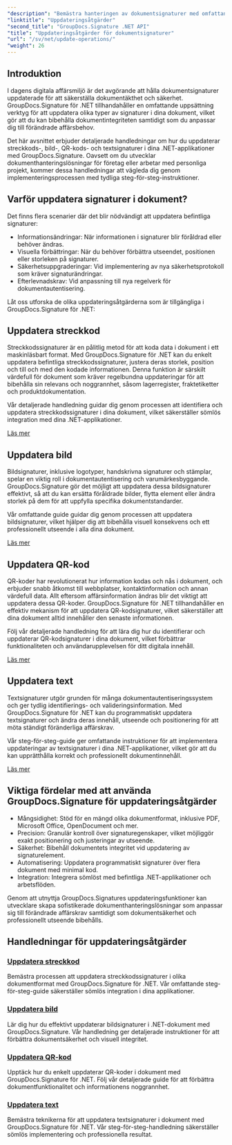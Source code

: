 ```yaml
---
"description": "Bemästra hanteringen av dokumentsignaturer med omfattande handledningar för att uppdatera streckkods-, bild-, QR-kods- och textsignaturer med GroupDocs.Signature för .NET. Förbättra säkerheten och dokumentintegriteten med lätthet."
"linktitle": "Uppdateringsåtgärder"
"second_title": "GroupDocs.Signature .NET API"
"title": "Uppdateringsåtgärder för dokumentsignaturer"
"url": "/sv/net/update-operations/"
"weight": 26
---
```


## Introduktion

I dagens digitala affärsmiljö är det avgörande att hålla dokumentsignaturer uppdaterade för att säkerställa dokumentäkthet och säkerhet. GroupDocs.Signature för .NET tillhandahåller en omfattande uppsättning verktyg för att uppdatera olika typer av signaturer i dina dokument, vilket gör att du kan bibehålla dokumentintegriteten samtidigt som du anpassar dig till förändrade affärsbehov.

Det här avsnittet erbjuder detaljerade handledningar om hur du uppdaterar streckkods-, bild-, QR-kods- och textsignaturer i dina .NET-applikationer med GroupDocs.Signature. Oavsett om du utvecklar dokumenthanteringslösningar för företag eller arbetar med personliga projekt, kommer dessa handledningar att vägleda dig genom implementeringsprocessen med tydliga steg-för-steg-instruktioner.

## Varför uppdatera signaturer i dokument?

Det finns flera scenarier där det blir nödvändigt att uppdatera befintliga signaturer:

- Informationsändringar: När informationen i signaturer blir föråldrad eller behöver ändras.
- Visuella förbättringar: När du behöver förbättra utseendet, positionen eller storleken på signaturer.
- Säkerhetsuppgraderingar: Vid implementering av nya säkerhetsprotokoll som kräver signaturändringar.
- Efterlevnadskrav: Vid anpassning till nya regelverk för dokumentautentisering.

Låt oss utforska de olika uppdateringsåtgärderna som är tillgängliga i GroupDocs.Signature för .NET:

## Uppdatera streckkod
Streckkodssignaturer är en pålitlig metod för att koda data i dokument i ett maskinläsbart format. Med GroupDocs.Signature för .NET kan du enkelt uppdatera befintliga streckkodssignaturer, justera deras storlek, position och till och med den kodade informationen. Denna funktion är särskilt värdefull för dokument som kräver regelbundna uppdateringar för att bibehålla sin relevans och noggrannhet, såsom lagerregister, fraktetiketter och produktdokumentation.

Vår detaljerade handledning guidar dig genom processen att identifiera och uppdatera streckkodssignaturer i dina dokument, vilket säkerställer sömlös integration med dina .NET-applikationer.

[Läs mer](./update-barcode/)

## Uppdatera bild
Bildsignaturer, inklusive logotyper, handskrivna signaturer och stämplar, spelar en viktig roll i dokumentautentisering och varumärkesbyggande. GroupDocs.Signature gör det möjligt att uppdatera dessa bildsignaturer effektivt, så att du kan ersätta föråldrade bilder, flytta element eller ändra storlek på dem för att uppfylla specifika dokumentstandarder.

Vår omfattande guide guidar dig genom processen att uppdatera bildsignaturer, vilket hjälper dig att bibehålla visuell konsekvens och ett professionellt utseende i alla dina dokument.

[Läs mer](./update-image/)

## Uppdatera QR-kod
QR-koder har revolutionerat hur information kodas och nås i dokument, och erbjuder snabb åtkomst till webbplatser, kontaktinformation och annan värdefull data. Allt eftersom affärsinformation ändras blir det viktigt att uppdatera dessa QR-koder. GroupDocs.Signature för .NET tillhandahåller en effektiv mekanism för att uppdatera QR-kodsignaturer, vilket säkerställer att dina dokument alltid innehåller den senaste informationen.

Följ vår detaljerade handledning för att lära dig hur du identifierar och uppdaterar QR-kodsignaturer i dina dokument, vilket förbättrar funktionaliteten och användarupplevelsen för ditt digitala innehåll.

[Läs mer](./update-qr-code/)

## Uppdatera text
Textsignaturer utgör grunden för många dokumentautentiseringssystem och ger tydlig identifierings- och valideringsinformation. Med GroupDocs.Signature för .NET kan du programmatiskt uppdatera textsignaturer och ändra deras innehåll, utseende och positionering för att möta ständigt föränderliga affärskrav.

Vår steg-för-steg-guide ger omfattande instruktioner för att implementera uppdateringar av textsignaturer i dina .NET-applikationer, vilket gör att du kan upprätthålla korrekt och professionellt dokumentinnehåll.

[Läs mer](./update-text/)

## Viktiga fördelar med att använda GroupDocs.Signature för uppdateringsåtgärder

- Mångsidighet: Stöd för en mängd olika dokumentformat, inklusive PDF, Microsoft Office, OpenDocument och mer.
- Precision: Granulär kontroll över signaturegenskaper, vilket möjliggör exakt positionering och justeringar av utseende.
- Säkerhet: Bibehåll dokumentets integritet vid uppdatering av signaturelement.
- Automatisering: Uppdatera programmatiskt signaturer över flera dokument med minimal kod.
- Integration: Integrera sömlöst med befintliga .NET-applikationer och arbetsflöden.

Genom att utnyttja GroupDocs.Signatures uppdateringsfunktioner kan utvecklare skapa sofistikerade dokumenthanteringslösningar som anpassar sig till förändrade affärskrav samtidigt som dokumentsäkerhet och professionellt utseende bibehålls.

## Handledningar för uppdateringsåtgärder
### [Uppdatera streckkod](./update-barcode/)
Bemästra processen att uppdatera streckkodssignaturer i olika dokumentformat med GroupDocs.Signature för .NET. Vår omfattande steg-för-steg-guide säkerställer sömlös integration i dina applikationer.

### [Uppdatera bild](./update-image/)
Lär dig hur du effektivt uppdaterar bildsignaturer i .NET-dokument med GroupDocs.Signature. Vår handledning ger detaljerade instruktioner för att förbättra dokumentsäkerhet och visuell integritet.

### [Uppdatera QR-kod](./update-qr-code/)
Upptäck hur du enkelt uppdaterar QR-koder i dokument med GroupDocs.Signature för .NET. Följ vår detaljerade guide för att förbättra dokumentfunktionalitet och informationens noggrannhet.

### [Uppdatera text](./update-text/)
Bemästra teknikerna för att uppdatera textsignaturer i dokument med GroupDocs.Signature för .NET. Vår steg-för-steg-handledning säkerställer sömlös implementering och professionella resultat.
